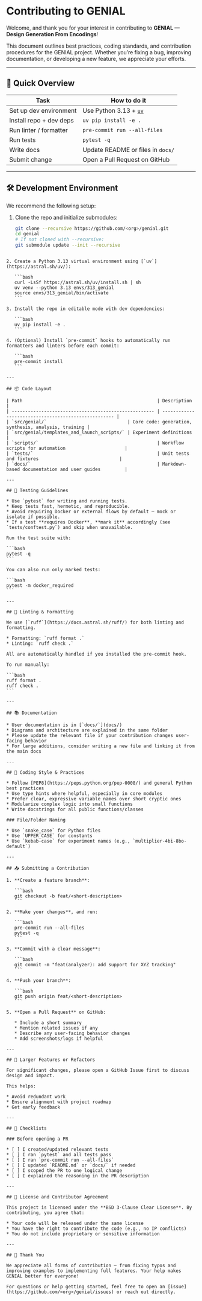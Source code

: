 # Contributing to GENIAL

Welcome, and thank you for your interest in contributing to **GENIAL — Design Generation From Encodings**!

This document outlines best practices, coding standards, and contribution procedures for the GENIAL project. Whether you’re fixing a bug, improving documentation, or developing a new feature, we appreciate your efforts.

---

## 🚀 Quick Overview

| Task | How to do it |
|------|--------------|
| Set up dev environment | Use Python 3.13 + [`uv`](https://astral.sh/uv) |
| Install repo + dev deps | `uv pip install -e .` |
| Run linter / formatter | `pre-commit run --all-files` |
| Run tests | `pytest -q` |
| Write docs | Update README or files in `docs/` |
| Submit change | Open a Pull Request on GitHub |

---

## 🛠️ Development Environment

We recommend the following setup:

1. Clone the repo and initialize submodules:

   ```bash
   git clone --recursive https://github.com/<org>/genial.git
   cd genial
   # If not cloned with --recursive:
   git submodule update --init --recursive
````

2. Create a Python 3.13 virtual environment using [`uv`](https://astral.sh/uv/):

   ```bash
   curl -LsSf https://astral.sh/uv/install.sh | sh
   uv venv --python 3.13 envs/313_genial
   source envs/313_genial/bin/activate
   ```

3. Install the repo in editable mode with dev dependencies:

   ```bash
   uv pip install -e .
   ```

4. (Optional) Install `pre-commit` hooks to automatically run formatters and linters before each commit:

   ```bash
   pre-commit install
   ```

---

## 📦 Code Layout

| Path                                                  | Description                                          |
| ----------------------------------------------------- | ---------------------------------------------------- |
| `src/genial/`                              | Core code: generation, synthesis, analysis, training |
| `src/genial/templates_and_launch_scripts/` | Experiment definitions                               |
| `scripts/`                                            | Workflow scripts for automation                      |
| `tests/`                                              | Unit tests and fixtures                              |
| `docs/`                                               | Markdown-based documentation and user guides         |

---

## 🧪 Testing Guidelines

* Use `pytest` for writing and running tests.
* Keep tests fast, hermetic, and reproducible.
* Avoid requiring Docker or external flows by default — mock or isolate if possible.
* If a test **requires Docker**, **mark it** accordingly (see `tests/conftest.py`) and skip when unavailable.

Run the test suite with:

```bash
pytest -q
```

You can also run only marked tests:

```bash
pytest -m docker_required
```

---

## 🧹 Linting & Formatting

We use [`ruff`](https://docs.astral.sh/ruff/) for both linting and formatting.

* Formatting: `ruff format .`
* Linting: `ruff check .`

All are automatically handled if you installed the pre-commit hook.

To run manually:

```bash
ruff format .
ruff check .
```

---

## 📚 Documentation

* User documentation is in [`docs/`](docs/)
* Diagrams and architecture are explained in the same folder
* Please update the relevant file if your contribution changes user-facing behavior
* For large additions, consider writing a new file and linking it from the main docs

---

## 🧠 Coding Style & Practices

* Follow [PEP8](https://peps.python.org/pep-0008/) and general Python best practices
* Use type hints where helpful, especially in core modules
* Prefer clear, expressive variable names over short cryptic ones
* Modularize complex logic into small functions
* Write docstrings for all public functions/classes

### File/Folder Naming

* Use `snake_case` for Python files
* Use `UPPER_CASE` for constants
* Use `kebab-case` for experiment names (e.g., `multiplier-4bi-8bo-default`)

---

## 📥 Submitting a Contribution

1. **Create a feature branch**:

   ```bash
   git checkout -b feat/<short-description>
   ```

2. **Make your changes**, and run:

   ```bash
   pre-commit run --all-files
   pytest -q
   ```

3. **Commit with a clear message**:

   ```bash
   git commit -m "feat(analyzer): add support for XYZ tracking"
   ```

4. **Push your branch**:

   ```bash
   git push origin feat/<short-description>
   ```

5. **Open a Pull Request** on GitHub:

   * Include a short summary
   * Mention related issues if any
   * Describe any user-facing behavior changes
   * Add screenshots/logs if helpful

---

## 📣 Larger Features or Refactors

For significant changes, please open a GitHub Issue first to discuss design and impact.

This helps:

* Avoid redundant work
* Ensure alignment with project roadmap
* Get early feedback

---

## 🧾 Checklists

### Before opening a PR

* [ ] I created/updated relevant tests
* [ ] I ran `pytest` and all tests pass
* [ ] I ran `pre-commit run --all-files`
* [ ] I updated `README.md` or `docs/` if needed
* [ ] I scoped the PR to one logical change
* [ ] I explained the reasoning in the PR description

---

## 📜 License and Contributor Agreement

This project is licensed under the **BSD 3-Clause Clear License**. By contributing, you agree that:

* Your code will be released under the same license
* You have the right to contribute the code (e.g., no IP conflicts)
* You do not include proprietary or sensitive information

---

## 🙏 Thank You

We appreciate all forms of contribution — from fixing typos and improving examples to implementing full features. Your help makes GENIAL better for everyone!

For questions or help getting started, feel free to open an [issue](https://github.com/<org>/genial/issues) or reach out directly.
